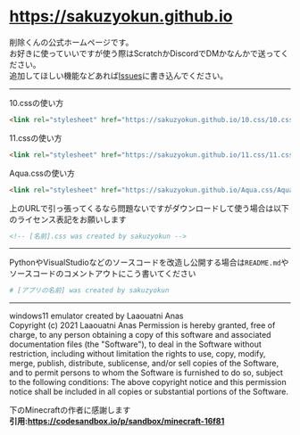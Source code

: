 # https://sakuzyokun.github.io  
削除くんの公式ホームページです。  
お好きに使っていいですが使う際はScratchかDiscordでDMかなんかで送ってください。  
追加してほしい機能などあれば[Issues](https://github.com/sakuzyokun/sakuzyokun.github.io/issues)に書き込んでください。  
***
10.cssの使い方  
```html
<link rel="stylesheet" href="https://sakuzyokun.github.io/10.css/10.css">
```  
11.cssの使い方
```html
<link rel="stylesheet" href="https://sakuzyokun.github.io/11.css/11.css">
```
Aqua.cssの使い方
```html
<link rel="stylesheet" href="https://sakuzyokun.github.io/Aqua.css/Aqua.css">
```
  
上のURLで引っ張ってくるなら問題ないですがダウンロードして使う場合は以下のライセンス表記をお願いします  
```html
<!-- [名前].css was created by sakuzyokun -->
```
***
PythonやVisualStudioなどのソースコードを改造し公開する場合は``README.md``やソースコードのコメントアウトにこう書いてください
```py
# [アプリの名前] was created by sakuzyokun
```  
***
windows11 emulator created by Laaouatni Anas  
Copyright (c) 2021 Laaouatni Anas
Permission is hereby granted, free of charge, to any person obtaining a copy of this software and associated documentation files (the "Software"), to deal in the Software without restriction, including without limitation the rights to use, copy, modify, merge, publish, distribute, sublicense, and/or sell copies of the Software, and to permit persons to whom the Software is furnished to do so, subject to the following conditions: The above copyright notice and this permission notice shall be included in all copies or substantial portions of the Software.

下のMinecraftの作者に感謝します  
**引用:https://codesandbox.io/p/sandbox/minecraft-16f81**
